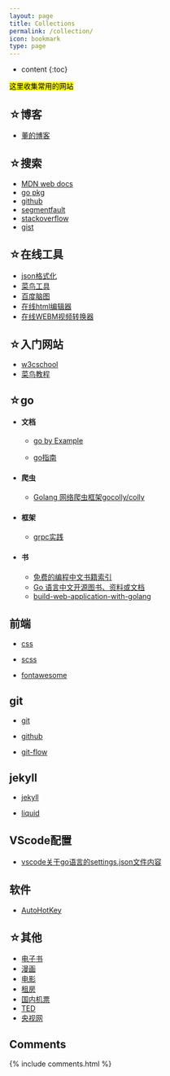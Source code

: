 ```yaml
---
layout: page
title: Collections
permalink: /collection/
icon: bookmark
type: page
---
```


* content
{:toc}

<mark>这里收集常用的网站</mark>

## ☆博客

  * [董的博客](https://poph163.com/category/goland/)  

## ☆搜索

  * [MDN web docs](https://developer.mozilla.org/zh-CN/docs/Web/JavaScript)  
  * [go pkg](https://go.dev/)  
  * [github](https://github.com/)
  * [segmentfault](https://segmentfault.com/)  
  * [stackoverflow](https://stackoverflow.com/)  
  * [gist](https://gist.github.com/discover)

## ☆在线工具

  * [json格式化](http://www.bejson.com/)  
  * [菜鸟工具](https://c.runoob.com/)  
  * [百度脑图](https://naotu.baidu.com/home)  
  * [在线html编辑器](http://kindeditor.net/demo.php)  
  * [在线WEBM视频转换器](https://convertio.co/zh/webm-converter/)  

## ☆入门网站

  * [w3cschool](https://www.w3cschool.cn/)  
  * [菜鸟教程](https://www.runoob.com/design-pattern/design-pattern-tutorial.html)  

## ☆go

* #### 文档

  * [go by Example](https://books.studygolang.com/gobyexample/) 

  * [go指南](http://tour.studygolang.com/list)  


* #### 爬虫

  * [Golang 网络爬虫框架gocolly/colly](https://www.cnblogs.com/majianguo/p/8146110.html)

* #### 框架

  * [grpc实践](https://segmentfault.com/a/1190000008106582)

* #### 书
  
  * [免费的编程中文书籍索引](https://github.com/justjavac/free-programming-books-zh_CN#go)
  * [Go 语言中文开源图书、资料或文档](https://books.studygolang.com/)
  * [build-web-application-with-golang](build-web-application-with-golang)


## 前端

  * [css](http://www.ruanyifeng.com/blog/2010/03/css_cookbook.html)  

  * [scss](https://www.ruanyifeng.com/blog/2012/06/sass.html) 
  
  * [fontawesome](http://www.fontawesome.com.cn/)  


## git

  * [git](https://git-scm.com/book/zh/v2)  

  * [github](https://help.github.com/cn/github/searching-for-information-on-github/searching-code)

  * [git-flow](https://danielkummer.github.io/git-flow-cheatsheet/index.zh_CN.html)  

## jekyll

  * [jekyll](http://jekyllcn.com/docs/quickstart/)  

  * [liquid](https://liquid.bootcss.com/basics/types/)  


## VScode配置

  * [vscode关于go语言的settings.json文件内容](https://blog.csdn.net/GeMarK/article/details/90269561)


## 软件

  * [AutoHotKey](https://wyagd001.github.io/zh-cn/docs/AutoHotkey.htm)  

## ☆其他
  
  * [电子书](http://cn.epubee.com/books/)  
  * [漫画](https://volmoe.com/)
  * [电影](http://magnet.chongbuluo.com/)  
  * [租房](https://woyaozufang.live/#/)  
  * [国内机票](https://www.tianxun.com/)  
  * [TED](https://www.ted.com/talks)  
  * [央视网](https://www.cctv.com/index.shtml)  

## Comments

{% include comments.html %}
